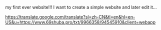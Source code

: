  my first ever website!!!
I want to create a simple website and later edit it... 





https://translate.google.com/translate?sl=zh-CN&tl=en&hl=en-US&u=https://www.69shuba.pro/txt/9966358/94545910&client=webapp
